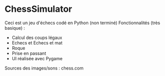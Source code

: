 # ChessSimulator
Ceci est un jeu d'échecs codé en Python (non terminé)
Fonctionnalités (très basique) :
  - Calcul des coups légaux
  - Echecs et Echecs et mat
  - Roque
  - Prise en passant
  - UI réalisée avec Pygame

Sources des images/sons : chess.com
